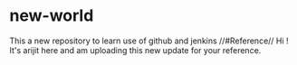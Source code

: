 # new-world
This a new repository to learn use of github and jenkins
//#Reference//
Hi !
It's arijit here and am uploading this new update for your reference.

